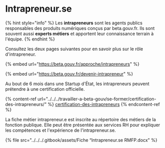 # Intrapreneur.se

{% hint style="info" %}
Les **intrapreneurs** sont les agents publics responsables des produits numériques conçus par beta.gouv.fr. Ils sont souvent aussi **experts métiers** et apportent leur connaissance terrain à l'équipe.
{% endhint %}

Consultez les deux pages suivantes pour en savoir plus sur le rôle d'intrapreneur.

{% embed url="https://beta.gouv.fr/approche/intrapreneurs" %}

{% embed url="https://beta.gouv.fr/devenir-intrapreneur" %}

Au bout de 6 mois dans une Startup d'État, les intrapreneurs peuvent prétendre à une certification officielle.

{% content-ref url="../../../travailler-a-beta-gouv/se-former/certification-des-intrapreneurs/" %}
[certification-des-intrapreneurs](../../../travailler-a-beta-gouv/se-former/certification-des-intrapreneurs/)
{% endcontent-ref %}

La fiche métier intrapreneur.e est inscrite au répertoire des métiers de la fonction publique. Elle peut être présentée aux services RH pour expliquer les compétences et l'expérience de l'intrapreneur.se.

{% file src="../../../.gitbook/assets/Fiche “Intrapreneur.se RMFP.docx" %}
